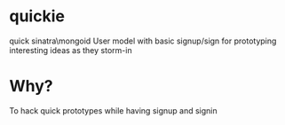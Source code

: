 quickie
=======

quick sinatra\mongoid User model with basic signup/sign for prototyping interesting ideas as they storm-in

Why?
====
To hack quick prototypes while having signup and signin

